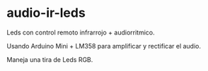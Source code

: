 # audio-ir-leds
Leds con control remoto infrarrojo + audiorritmico.

Usando Arduino Mini + LM358 para amplificar y rectificar el audio.

Maneja una tira de Leds RGB.
